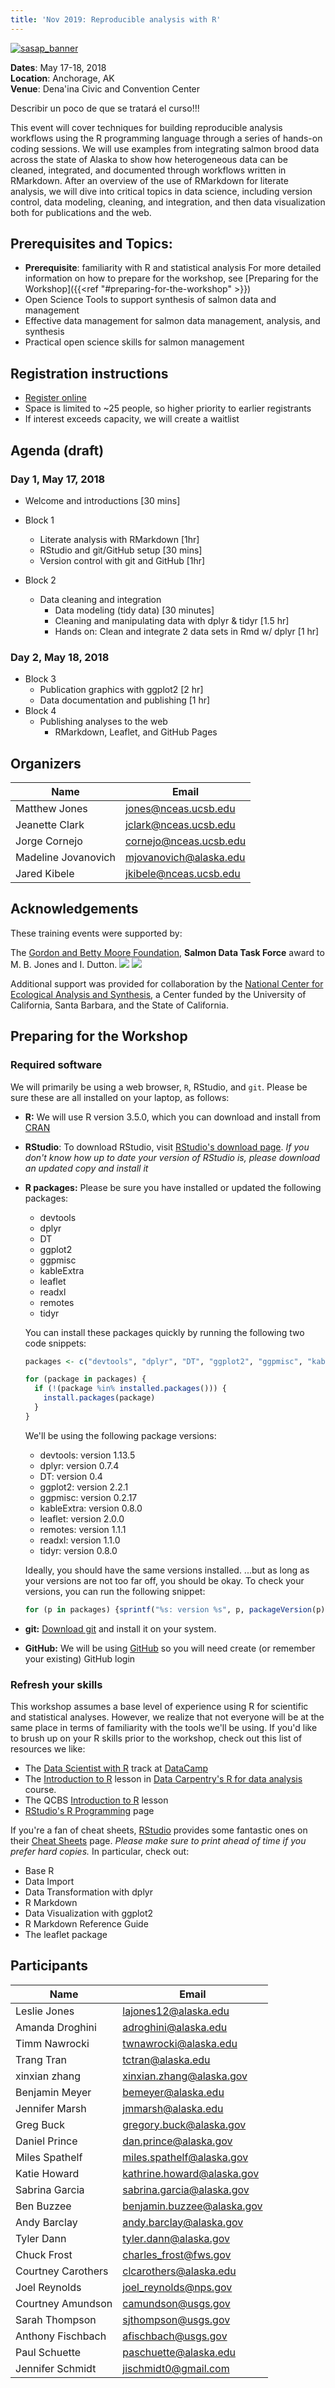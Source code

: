 ```yaml
---
title: 'Nov 2019: Reproducible analysis with R'
---
```


[![sasap_banner](/images/banner_test.jpg)](https://alaskasalmonandpeople.org)

__Dates__: May 17-18, 2018<br>
__Location__: Anchorage, AK<br>
__Venue__: Dena'ina Civic and Convention Center

Describir un poco de que se tratará el curso!!!


This event will cover techniques for building reproducible analysis workflows using
the R programming language through a series of hands-on coding sessions.  We will
use examples from integrating salmon brood data across the state of Alaska to show 
how heterogeneous data can be cleaned, integrated, and documented through workflows
written in RMarkdown.  After an overview of the use of RMarkdown for literate
analysis, we will dive into critical topics in data science, including version 
control, data modeling, cleaning, and integration, and then data visualization
both for publications and the web.

## Prerequisites and Topics:

- __Prerequisite__: familiarity with R and statistical analysis
    For more detailed information on how to prepare for the workshop, see [Preparing for the Workshop]({{<ref "#preparing-for-the-workshop" >}})
- Open Science Tools to support synthesis of salmon data and management
- Effective data management for salmon data management, analysis, and synthesis
- Practical open science skills for salmon management

## Registration instructions

- [Register online](https://goo.gl/TwT8RM)
- Space is limited to ~25 people, so higher priority to earlier registrants
- If interest exceeds capacity, we will create a waitlist

## Agenda (draft)

### Day 1, May 17, 2018

- Welcome and introductions [30 mins]
- Block 1
    - Literate analysis with RMarkdown [1hr]
    - RStudio and git/GitHub setup [30 mins]
    - Version control with git and GitHub [1hr]
        
- Block 2
    - Data cleaning and integration
        - Data modeling (tidy data) [30 minutes]
        - Cleaning and manipulating data with dplyr & tidyr [1.5 hr]
        - Hands on: Clean and integrate 2 data sets in Rmd w/ dplyr [1 hr]

### Day 2, May 18, 2018

- Block 3
    - Publication graphics with ggplot2 [2 hr]
    - Data documentation and publishing [1 hr]
- Block 4
    - Publishing analyses to the web
        - RMarkdown, Leaflet, and GitHub Pages

## Organizers

|Name         | Email              |
|-------------|--------------------|
| Matthew Jones| jones@nceas.ucsb.edu |
| Jeanette Clark| jclark@nceas.ucsb.edu |
| Jorge Cornejo| cornejo@nceas.ucsb.edu |
| Madeline Jovanovich| mjovanovich@alaska.edu |
| Jared Kibele| jkibele@nceas.ucsb.edu |

## Acknowledgements

These training events were supported by:

The [Gordon and Betty Moore Foundation](https://www.moore.org), __Salmon Data Task Force__ award to M. B. Jones and I. Dutton.
<img src="/images/moore-logo-color.jpg" id="moorelogo"/>
<img src="/images/nceas.png" id="nceaslogo"/>

Additional support was provided for collaboration by the [National Center for Ecological Analysis and Synthesis](https://www.nceas.ucsb.edu), a Center funded by the University of California, Santa Barbara, and the State of California.

## Preparing for the Workshop

### Required software

We will primarily be using a web browser, `R`, RStudio, and `git`. Please be sure these are all installed on your laptop, as follows:

- **R:** We will use R version 3.5.0, which you can download and install from [CRAN](https://cran.rstudio.com)

- **RStudio**: To download RStudio, visit [RStudio's download page](https://www.rstudio.com/products/rstudio/download/).
  *If you don't know how up to date your version of RStudio is, please download an updated copy and install it*
    
- **R packages:** Please be sure you have installed or updated the following packages:

    - devtools
    - dplyr
    - DT
    - ggplot2
    - ggpmisc
    - kableExtra
    - leaflet
    - readxl
    - remotes
    - tidyr
    
    You can install these packages quickly by running the following two code snippets:

    ```r
    packages <- c("devtools", "dplyr", "DT", "ggplot2", "ggpmisc", "kableExtra", "leaflet", "remotes", "readxl", "tidyr")

    ```
    
    ```r
    for (package in packages) {
      if (!(package %in% installed.packages())) {
        install.packages(package)
      }
    }
    ```
    
    We'll be using the following package versions:
    
    - devtools: version 1.13.5
    - dplyr: version 0.7.4
    - DT: version 0.4
    - ggplot2: version 2.2.1
    - ggpmisc: version 0.2.17
    - kableExtra: version 0.8.0
    - leaflet: version 2.0.0
    - remotes: version 1.1.1
    - readxl: version 1.1.0
    - tidyr: version 0.8.0
    
    Ideally, you should have the same versions installed. ...but as long as your versions are not too far off, you should be okay. To check your versions, you can run the following snippet:
    
    ```r
    for (p in packages) {sprintf("%s: version %s", p, packageVersion(p)) %>% print()}
    ```

- **git:** [Download git](https://git-scm.com/downloads) and install it on your system.
- **GitHub:** We will be using [GitHub](https://github.com) so you will need create (or remember your existing) GitHub login

### Refresh your skills

This workshop assumes a base level of experience using R for scientific and statistical analyses.
However, we realize that not everyone will be at the same place in terms of familiarity with the tools we'll be using.
If you'd like to brush up on your R skills prior to the workshop, check out this list of resources we like:

- The [Data Scientist with R](https://www.datacamp.com/tracks/data-scientist-with-r) track at [DataCamp](https://www.datacamp.com)
- The [Introduction to R](http://www.datacarpentry.org/R-ecology-lesson/01-intro-to-r.html) lesson in [Data Carpentry's R for data analysis](http://www.datacarpentry.org/R-ecology-lesson/) course.
- The QCBS [Introduction to R](https://qcbs.ca/wiki/r) lesson
- [RStudio's R Programming](https://www.rstudio.com/online-learning/) page

If you're a fan of cheat sheets, [RStudio](https://www.rstudio.com) provides some fantastic ones on their [Cheat Sheets](https://www.rstudio.com/resources/cheatsheets/) page.
*Please make sure to print ahead of time if you prefer hard copies.*
In particular, check out:

* Base R
* Data Import 
* Data Transformation with dplyr 
* R Markdown
* Data Visualization with ggplot2
* R Markdown Reference Guide 
* The leaflet package

## Participants

|Name         | Email              |
|-------------|--------------------|
|	Leslie	Jones	|	lajones12@alaska.edu	|
|	Amanda	Droghini	|	adroghini@alaska.edu	|
|	Timm	Nawrocki	|	twnawrocki@alaska.edu	|
|	Trang	Tran	|	tctran@alaska.edu	|
|	xinxian	zhang	|	xinxian.zhang@alaska.gov	|
|	Benjamin	Meyer	|	bemeyer@alaska.edu	|
|	Jennifer	Marsh	|	jmmarsh@alaska.edu	|
|	Greg	Buck	|	gregory.buck@alaska.gov	|
|	Daniel	Prince	|	dan.prince@alaska.gov	|
|	Miles	Spathelf	|	miles.spathelf@alaska.gov	|
|	Katie	Howard	|	kathrine.howard@alaska.gov	|
|	Sabrina	Garcia	|	sabrina.garcia@alaska.gov	|
|	Ben	Buzzee	|	benjamin.buzzee@alaska.gov	|
|	Andy	Barclay	|	andy.barclay@alaska.gov	|
|	Tyler	Dann	|	tyler.dann@alaska.gov	|
|	Chuck	Frost	|	charles_frost@fws.gov	|
|	Courtney	Carothers	|	clcarothers@alaska.edu	|
|	Joel	Reynolds	|	joel_reynolds@nps.gov	|
|	Courtney	Amundson	|	camundson@usgs.gov	|
|	Sarah	Thompson	|	sjthompson@usgs.gov	|
|	Anthony	Fischbach	|	afischbach@usgs.gov	|
|	Paul	Schuette	|	paschuette@alaska.edu	|
|	Jennifer	Schmidt	|	jischmidt0@gmail.com	|

